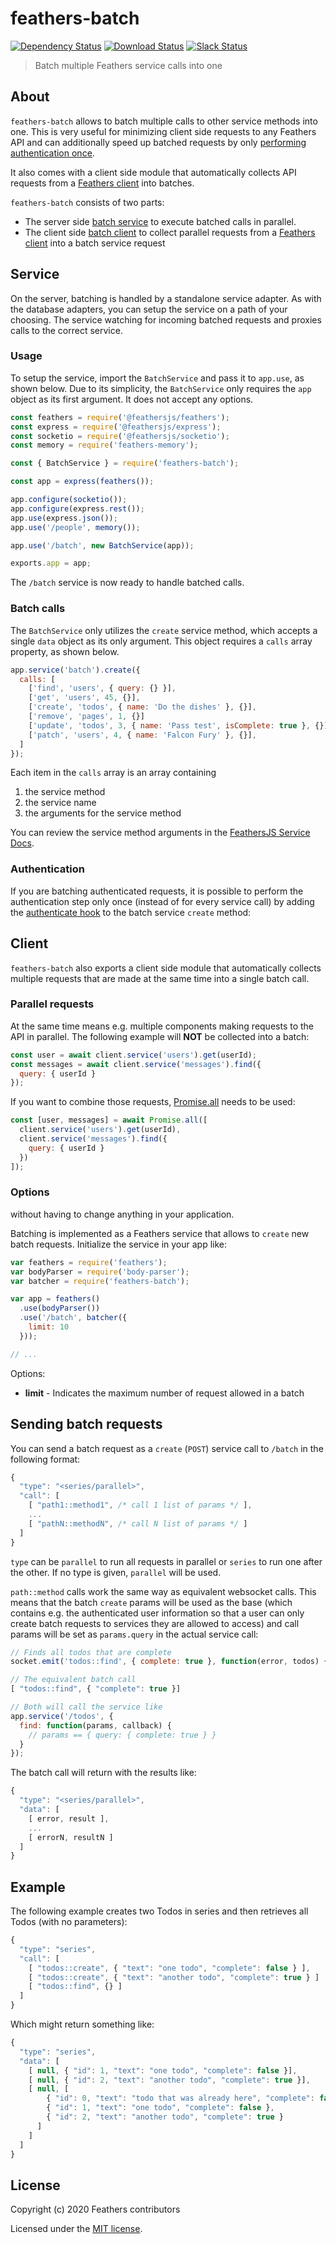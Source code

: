 # feathers-batch

[![Dependency Status](https://img.shields.io/david/feathersjs-ecosystem/feathers-batch.svg?style=flat-square)](https://david-dm.org/feathersjs-ecosystem/feathers-batch)
[![Download Status](https://img.shields.io/npm/dm/feathers-batch.svg?style=flat-square)](https://www.npmjs.com/package/feathers-batch)
[![Slack Status](http://slack.feathersjs.com/badge.svg)](http://slack.feathersjs.com)

> Batch multiple Feathers service calls into one

## About

`feathers-batch` allows to batch multiple calls to other service methods into one. This is very useful for minimizing client side requests to any Feathers API and can additionally speed up batched requests by only [performing authentication once](#authentication).

It also comes with a client side module that automatically collects API requests from a [Feathers client]() into batches.

`feathers-batch` consists of two parts:

- The server side [batch service](#service) to execute batched calls in parallel.
- The client side [batch client](#client) to collect parallel requests from a [Feathers client]() into a batch service request

## Service

On the server, batching is handled by a standalone service adapter.  As with the database adapters, you can setup the service on a path of your choosing.  The service watching for incoming batched requests and proxies calls to the correct service.

### Usage

To setup the service, import the `BatchService` and pass it to `app.use`, as shown below.  Due to its simplicity, the `BatchService` only requires the `app` object as its first argument.  It does not accept any options.

```js
const feathers = require('@feathersjs/feathers');
const express = require('@feathersjs/express');
const socketio = require('@feathersjs/socketio');
const memory = require('feathers-memory');

const { BatchService } = require('feathers-batch');

const app = express(feathers());

app.configure(socketio());
app.configure(express.rest());
app.use(express.json());
app.use('/people', memory());

app.use('/batch', new BatchService(app));

exports.app = app;
```

The `/batch` service is now ready to handle batched calls.

### Batch calls

The `BatchService` only utilizes the `create` service method, which accepts a single `data` object as its only argument.  This object requires a `calls` array property, as shown below.

```js
app.service('batch').create({
  calls: [
    ['find', 'users', { query: {} }],
    ['get', 'users', 45, {}],
    ['create', 'todos', { name: 'Do the dishes' }, {}],
    ['remove', 'pages', 1, {}]
    ['update', 'todos', 3, { name: 'Pass test', isComplete: true }, {}],
    ['patch', 'users', 4, { name: 'Falcon Fury' }, {}],
  ]
});
```

Each item in the `calls` array is an array containing

1. the service method
2. the service name
3. the arguments for the service method

You can review the service method arguments in the [FeathersJS Service Docs](https://docs.feathersjs.com/api/services.html#service-methods).

### Authentication

If you are batching authenticated requests, it is possible to perform the authentication step only once (instead of for every service call) by adding the [authenticate hook]() to the batch service `create` method:

## Client

`feathers-batch` also exports a client side module that automatically collects multiple requests that are made at the same time into a single batch call.

### Parallel requests

At the same time means e.g. multiple components making requests to the API in parallel. The following example will __NOT__ be collected into a batch:

```js
const user = await client.service('users').get(userId);
const messages = await client.service('messages').find({
  query: { userId }
});
```

If you want to combine those requests, [Promise.all]() needs to be used:

```js
const [user, messages] = await Promise.all([
  client.service('users').get(userId),
  client.service('messages').find({
    query: { userId }
  })
]);
```

### Options

without having to change anything in your application.

Batching is implemented as a Feathers service that allows to `create` new batch requests. Initialize the service in your app like:

```js
var feathers = require('feathers');
var bodyParser = require('body-parser');
var batcher = require('feathers-batch');

var app = feathers()
  .use(bodyParser())
  .use('/batch', batcher({
    limit: 10
  }));

// ...
```

Options:

- __limit__ - Indicates the maximum number of request allowed in a batch

## Sending batch requests

You can send a batch request as a `create` (`POST`) service call to `/batch` in the following format:

```js
{
  "type": "<series/parallel>",
  "call": [
    [ "path1::method1", /* call 1 list of params */ ],
    ...
    [ "pathN::methodN", /* call N list of params */ ]
  ]
}
```

`type` can be `parallel` to run all requests in parallel or `series` to run one after the other. If no type is given, `parallel` will be used.

`path::method` calls work the same way as equivalent websocket calls. This means that the batch `create` params will be used as the base (which contains e.g. the authenticated user information so that a user can only create batch requests to services they are allowed to access) and call params will be set as `params.query` in the actual service call:

```js
// Finds all todos that are complete
socket.emit('todos::find', { complete: true }, function(error, todos) {});

// The equivalent batch call
[ "todos::find", { "complete": true }]

// Both will call the service like
app.service('/todos', {
  find: function(params, callback) {
    // params == { query: { complete: true } }
  }
});
```

The batch call will return with the results like:

```js
{
  "type": "<series/parallel>",
  "data": [
    [ error, result ],
    ...
    [ errorN, resultN ]
  ]
}
```

## Example

The following example creates two Todos in series and then retrieves all Todos (with no parameters):

```js
{
  "type": "series",
  "call": [
    [ "todos::create", { "text": "one todo", "complete": false } ],
    [ "todos::create", { "text": "another todo", "complete": true } ]
    [ "todos::find", {} ]
  ]
}
```

Which might return something like:

```js
{
  "type": "series",
  "data": [
    [ null, { "id": 1, "text": "one todo", "complete": false }],
    [ null, { "id": 2, "text": "another todo", "complete": true }],
    [ null, [
        { "id": 0, "text": "todo that was already here", "complete": false },
        { "id": 1, "text": "one todo", "complete": false },
        { "id": 2, "text": "another todo", "complete": true }
      ]
    ]
  ]
}
```

## License

Copyright (c) 2020 Feathers contributors

Licensed under the [MIT license](LICENSE).
